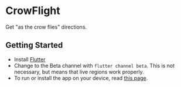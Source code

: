 # CrowFlight

Get "as the crow flies" directions.

## Getting Started

* Install [Flutter](https://flutter.dev/)
* Change to the Beta channel with `flutter channel beta`. This is not necessary, but means that live regions work properly.
* To run or install the app on your device, read [this page](https://kobiton.com/topics/develop-deploy-and-test-flutter-apps/).
